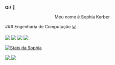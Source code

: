 <strong align="center"> Oi! 👋 </strong>
<p align="center">Meu nome é Sophia Kerber</p>
### Engenharia de Computação 💻

![](https://img.shields.io/badge/Linguagem-Python-informational?style=flat&logo=python&logoColor=white&color=79DAFA)
![](https://img.shields.io/badge/Linguagem-Java-informational?style=flat&logo=java&logoColor=white&color=79DAFA)
![](https://img.shields.io/badge/Linguagem-Flutter-informational?style=flat&logo=flutter&logoColor=white&color=79DAFA)
![](https://img.shields.io/badge/OS-Windows-informational?style=flat&logo=windows&logoColor=white&color=79DAFA)


[![Stats da Sophia](https://github-readme-stats.vercel.app/api?username=sophiaks&count_private=true&show_icons=true&theme=dracula)](https://github.com/sophiaks/github-readme-stats)

<a href="https://github.com/sophiaks/TechWeb_Projeto1">
  <img align="center" src="https://github-readme-stats.vercel.app/api/pin/?username=sophiaks&repo=TechWeb_Projeto1" />
</a>

<a href="https://github.com/sophiaks/CamadaFisica">
  <img align="center" src="https://github-readme-stats.vercel.app/api/pin/?username=sophiaks&repo=CamadaFisica" />
</a>
